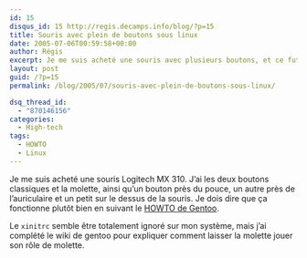 ```yaml
---
id: 15
disqus_id: 15 http://regis.decamps.info/blog/?p=15
title: Souris avec plein de boutons sous linux
date: 2005-07-06T00:59:58+00:00
author: Régis
excerpt: Je me suis acheté une souris avec plusieurs boutons, et ce fut très simple à faire foncionner sous linux.
layout: post
guid: /?p=15
permalink: /blog/2005/07/souris-avec-plein-de-boutons-sous-linux/

dsq_thread_id:
  - "870146156"
categories:
  - High-tech
tags:
  - HOWTO
  - Linux
---
```

Je me suis acheté une souris Logitech MX 310.
J’ai les deux boutons classiques et la molette, ainsi qu’un bouton près du pouce, un autre près de l’auriculaire et un petit sur le dessus de la souris.
Je dois dire que ça fonctionne plutôt bien en suivant le [HOWTO de Gentoo](http://gentoo-wiki.com/HOWTO_Mouse_Nav_Buttons). 

Le `xinitrc` semble être totalement ignoré sur mon système, mais j’ai complété le wiki de gentoo pour expliquer comment laisser la molette jouer son rôle de molette.
